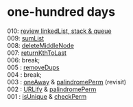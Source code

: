 # one-hundred days


010: [review linkedList, stack & queue](https://github.com/found-james/one-hundred-days/blob/main/stuff/2.51-summary/summary.js)  
009: [sumList](https://github.com/found-james/one-hundred-days/tree/main/stuff/2.5-sumLists/sumLists.js)  
008: [deleteMiddleNode](https://github.com/found-james/one-hundred-days/tree/main/stuff/2.3-deleteMiddleNode/deleteMiddleNode.js)  
007: [returnKthToLast](https://github.com/found-james/one-hundred-days/tree/main/stuff/2.2-returnKthToLast/returnKthToLast.js)  
006: break;  
005 : [removeDups](https://github.com/found-james/one-hundred-days/tree/main/stuff/2-removeDups/removeDups.js)   
004 : break;  
003 : [oneAway](https://github.com/found-james/one-hundred-days/tree/main/stuff/1.5-oneAway/oneAway.js) & [palindromePerm](https://github.com/found-james/one-hundred-days/tree/main/stuff/1.4-palindromePerm/palindromePerm.js) (revisit)  
002 : [URLify](https://github.com/found-james/one-hundred-days/tree/main/stuff/1.3-URLify) & [palindromePerm](https://github.com/found-james/one-hundred-days/tree/main/stuff/1.4-palindromePerm/palindromePerm.js)  
001 : [isUnique](https://github.com/found-james/one-hundred-days/tree/main/stuff/1-isUnique/isUnique.js) & [checkPerm](https://github.com/found-james/one-hundred-days/tree/main/stuff/1.2-checkPerm/checkPerm.js)